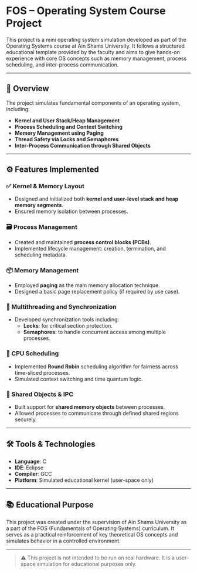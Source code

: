 # FOS – Operating System Course Project

This project is a mini operating system simulation developed as part of the Operating Systems course at Ain Shams University. It follows a structured educational template provided by the faculty and aims to give hands-on experience with core OS concepts such as memory management, process scheduling, and inter-process communication.

---

## 🧠 Overview

The project simulates fundamental components of an operating system, including:

- **Kernel and User Stack/Heap Management**  
- **Process Scheduling and Context Switching**  
- **Memory Management using Paging**  
- **Thread Safety via Locks and Semaphores**  
- **Inter-Process Communication through Shared Objects**  

---

## ⚙️ Features Implemented

### ✅ Kernel & Memory Layout
- Designed and initialized both **kernel and user-level stack and heap memory segments**.
- Ensured memory isolation between processes.

### 🗃️ Process Management
- Created and maintained **process control blocks (PCBs)**.
- Implemented lifecycle management: creation, termination, and scheduling metadata.

### 📦 Memory Management
- Employed **paging** as the main memory allocation technique.
- Designed a basic page replacement policy (if required by use case).

### 🧵 Multithreading and Synchronization
- Developed synchronization tools including:
  - **Locks**: for critical section protection.
  - **Semaphores**: to handle concurrent access among multiple processes.

### 🔁 CPU Scheduling
- Implemented **Round Robin** scheduling algorithm for fairness across time-sliced processes.
- Simulated context switching and time quantum logic.

### 🔄 Shared Objects & IPC
- Built support for **shared memory objects** between processes.
- Allowed processes to communicate through defined shared regions securely.

---

## 🛠️ Tools & Technologies

- **Language**: C  
- **IDE**: Eclipse  
- **Compiler**: GCC  
- **Platform**: Simulated educational kernel (user-space only)

---

## 📚 Educational Purpose

This project was created under the supervision of Ain Shams University as a part of the FOS (Fundamentals of Operating Systems) curriculum. It serves as a practical reinforcement of key theoretical OS concepts and simulates behavior in a controlled environment.

---

> ⚠️ This project is not intended to be run on real hardware. It is a user-space simulation for educational purposes only.

